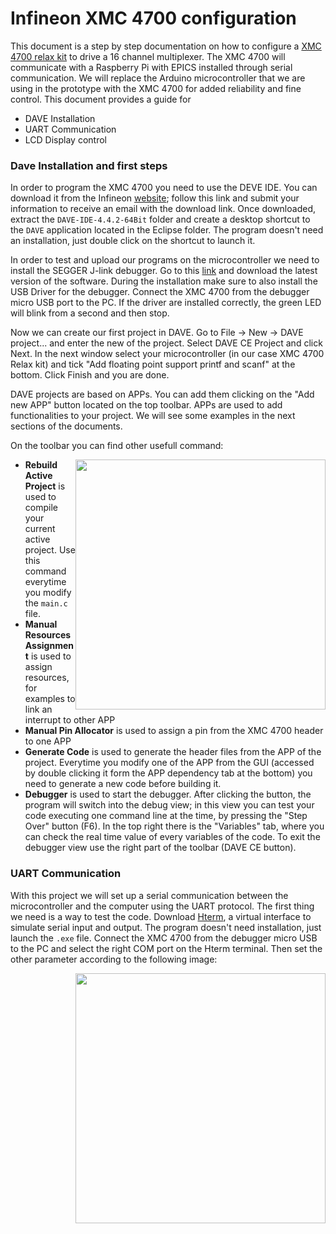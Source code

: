 # Infineon XMC 4700 configuration

This document is a step by step documentation on how to configure a [XMC 4700 relax kit](https://www.infineon.com/cms/en/product/evaluation-boards/kit_xmc47_relax_v1/) to drive a 16 channel multiplexer. The XMC 4700 will communicate with a Raspberry Pi with EPICS installed through serial communication. We will replace the Arduino microcontroller that we are using in the prototype with the XMC 4700 for added reliability and fine control. This document provides a guide for
- DAVE Installation
- UART Communication
- LCD Display control 

### Dave Installation and first steps

In order to program the XMC 4700 you need to use the DEVE IDE. You can download it from the Infineon [website](https://infineoncommunity.com/dave-download_ID645); follow this link and submit your information to receive an email with the download link. Once downloaded, extract the ``DAVE-IDE-4.4.2-64Bit`` folder and create a desktop shortcut to the ``DAVE`` application located in the Eclipse folder. The program doesn't need an installation, just double click on the shortcut to launch it. 

In order to test and upload our programs on the microcontroller we need to install the SEGGER J-link debugger. Go to this [link](https://www.segger.com/downloads/jlink/#J-LinkSoftwareAndDocumentationPack) and download the latest version of the software. During the installation make sure to also install the USB Driver for the debugger. Connect the XMC 4700 from the debugger micro USB port to the PC. If the driver are installed correctly, the green LED will blink from a second and then stop.

Now we can create our first project in DAVE. Go to File -> New -> DAVE project... and enter the new of the project. Select DAVE CE Project and click Next. In the next window select your microcontroller (in our case XMC 4700 Relax kit) and tick "Add floating point support printf and scanf" at the bottom. Click Finish and you are done.

DAVE projects are based on APPs. You can add them clicking on the "Add new APP" button located on the top toolbar. APPs are used to add functionalities to your project. We will see some examples in the next sections of the documents. 

On the toolbar you can find other usefull command:


<p align="center">
  <img style="float: right;" src="https://i.imgur.com/GfktHUA.png" width="400">
</p>

- **Rebuild Active Project** is used to compile your current active project. Use this command everytime you modify the ``main.c`` file.
- **Manual Resources Assignment** is used to assign resources, for examples to link an interrupt to other APP
- **Manual Pin Allocator** is used to assign a pin from the XMC 4700 header to one APP
- **Generate Code** is used to generate the header files from the APP of the project. Everytime you modify one of the APP from the GUI (accessed by double clicking it form the APP dependency tab at the bottom) you need to generate a new code before building it.
- **Debugger** is used to start the debugger. After clicking the button, the program will switch into the debug view; in this view you can test your code executing one command line at the time, by pressing the "Step Over" button (F6). In the top right there is the "Variables" tab, where you can check the real time value of every variables of the code. To exit the debugger view use the right part of the toolbar (DAVE CE button).

### UART Communication
With this project we will set up a serial communication between the microcontroller and the computer using the UART protocol. The first thing we need is a way to test the code. Download [Hterm](https://www.heise.de/download/product/hterm-53283), a virtual interface to simulate serial input and output. The program doesn't need installation, just launch the ``.exe`` file. Connect the XMC 4700 from the debugger micro USB to the PC and select the right COM port on the Hterm terminal. Then set the other parameter according to the following image:

<p align="center">
  <img style="float: right;" src="https://i.imgur.com/vSITmo7.png" width="400">
</p>
